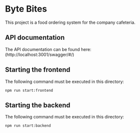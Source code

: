 # Byte Bites
This project is a food ordering system for the company cafeteria.

## API documentation

The API documentation can be found here: (http://localhost:3001/swagger/#/)

## Starting the frontend
The following command must be executed in this directory:

```
npm run start:frontend
```

## Starting the backend
The following command must be executed in this directory:

```
npm run start:backend
```